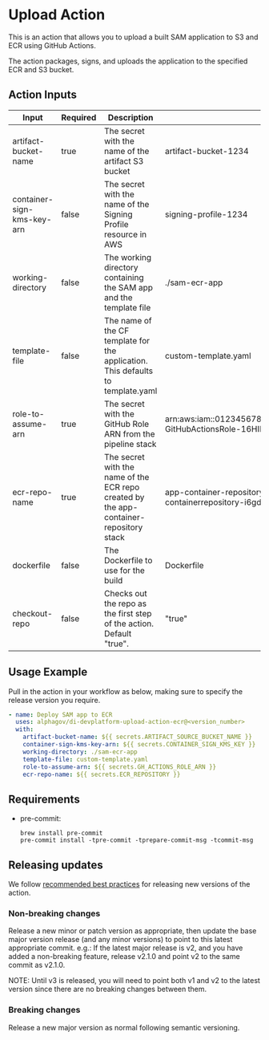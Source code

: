 # Upload Action

This is an action that allows you to upload a built SAM application to S3 and ECR using GitHub Actions.

The action packages, signs, and uploads the application to the specified ECR and S3 bucket.

## Action Inputs

| Input                      | Required | Description                                                                            | Example                                                                              |
|----------------------------|----------|----------------------------------------------------------------------------------------|--------------------------------------------------------------------------------------|
| artifact-bucket-name       | true     | The secret with the name of the artifact S3 bucket                                     | artifact-bucket-1234                                                                 |
| container-sign-kms-key-arn | false     | The secret with the name of the Signing Profile resource in AWS                        | signing-profile-1234                                                                 |
| working-directory          | false    | The working directory containing the SAM app and the template file                     | ./sam-ecr-app                                                                        |
| template-file              | false    | The name of the CF template for the application. This defaults to template.yaml        | custom-template.yaml                                                                 |
| role-to-assume-arn         | true     | The secret with the GitHub Role ARN from the pipeline stack                            | arn:aws:iam::0123456789999:role/myawesomeapppipeline-GitHubActionsRole-16HIKMTBBDL8Y |
| ecr-repo-name              | true     | The secret with the name of the ECR repo created by the app-container-repository stack | app-container-repository-tobytraining-containerrepository-i6gdfkdnwrrm               |
| dockerfile                 | false     | The Dockerfile to use for the build | Dockerfile
| checkout-repo                 | false     | Checks out the repo as the first step of the action. Default "true". | "true"

## Usage Example

Pull in the action in your workflow as below, making sure to specify the release version you require.

```yaml
- name: Deploy SAM app to ECR
  uses: alphagov/di-devplatform-upload-action-ecr@<version_number>
  with:
    artifact-bucket-name: ${{ secrets.ARTIFACT_SOURCE_BUCKET_NAME }}
    container-sign-kms-key-arn: ${{ secrets.CONTAINER_SIGN_KMS_KEY }}
    working-directory: ./sam-ecr-app
    template-file: custom-template.yaml
    role-to-assume-arn: ${{ secrets.GH_ACTIONS_ROLE_ARN }}
    ecr-repo-name: ${{ secrets.ECR_REPOSITORY }}
```

## Requirements

- pre-commit:

  ```shell
  brew install pre-commit
  pre-commit install -tpre-commit -tprepare-commit-msg -tcommit-msg
  ```

## Releasing updates

We follow [recommended best practices](https://docs.github.com/en/actions/creating-actions/releasing-and-maintaining-actions) for releasing new versions of the action.

### Non-breaking changes

Release a new minor or patch version as appropriate, then update the base major version release (and any minor versions)
to point to this latest appropriate commit. e.g.: If the latest major release is v2, and you have added a non-breaking
feature, release v2.1.0 and point v2 to the same commit as v2.1.0.

NOTE: Until v3 is released, you will need to point both v1 and v2 to the latest version since there are no breaking changes between them.

### Breaking changes

Release a new major version as normal following semantic versioning.